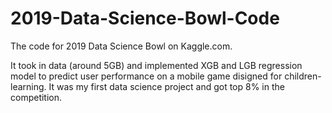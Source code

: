 # 2019-Data-Science-Bowl-Code
The code for 2019 Data Science Bowl on Kaggle.com. 

It took in data (around 5GB) and implemented XGB and LGB regression model to predict user performance on a mobile game disigned for children-learning. It was my first data science project and got top 8% in the competition. 
